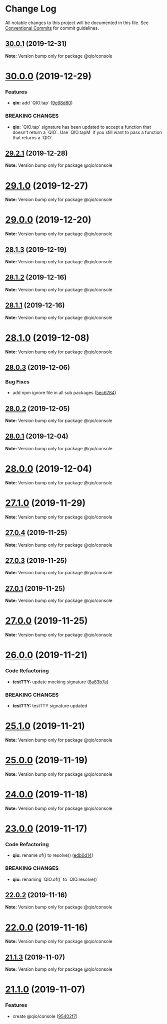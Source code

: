 # Change Log

All notable changes to this project will be documented in this file.
See [Conventional Commits](https://conventionalcommits.org) for commit guidelines.

## [30.0.1](https://github.com/tusharmath/qio/compare/v30.0.0...v30.0.1) (2019-12-31)

**Note:** Version bump only for package @qio/console





# [30.0.0](https://github.com/tusharmath/qio/compare/v29.2.1...v30.0.0) (2019-12-29)


### Features

* **qio:** add \`QIO.tap\` ([9c68d80](https://github.com/tusharmath/qio/commit/9c68d80a0bbad51df9c83916df9076224898a0ee))


### BREAKING CHANGES

* **qio:** \`QIO.tap\` signature has been updated to accept a function that doesn't return a \`QIO\`. Use
\`QIO.tapM\` if you still want to pass a function that returns a \`QIO\`.





## [29.2.1](https://github.com/tusharmath/qio/compare/v29.2.0...v29.2.1) (2019-12-28)

**Note:** Version bump only for package @qio/console





# [29.1.0](https://github.com/tusharmath/qio/compare/v29.0.5...v29.1.0) (2019-12-27)

**Note:** Version bump only for package @qio/console





# [29.0.0](https://github.com/tusharmath/qio/compare/v28.1.3...v29.0.0) (2019-12-20)

**Note:** Version bump only for package @qio/console





## [28.1.3](https://github.com/tusharmath/qio/compare/v28.1.2...v28.1.3) (2019-12-19)

**Note:** Version bump only for package @qio/console





## [28.1.2](https://github.com/tusharmath/qio/compare/v28.1.1...v28.1.2) (2019-12-16)

**Note:** Version bump only for package @qio/console





## [28.1.1](https://github.com/tusharmath/qio/compare/v28.1.0...v28.1.1) (2019-12-16)

**Note:** Version bump only for package @qio/console





# [28.1.0](https://github.com/tusharmath/qio/compare/v28.0.4...v28.1.0) (2019-12-08)

**Note:** Version bump only for package @qio/console





## [28.0.3](https://github.com/tusharmath/qio/compare/v28.0.2...v28.0.3) (2019-12-06)


### Bug Fixes

* add npm ignore file in all sub packages ([5ec6784](https://github.com/tusharmath/qio/commit/5ec6784f56f1257c940388cb1ec5d294c3f36914))





## [28.0.2](https://github.com/tusharmath/qio/compare/v28.0.1...v28.0.2) (2019-12-05)

**Note:** Version bump only for package @qio/console





## [28.0.1](https://github.com/tusharmath/qio/compare/v28.0.0...v28.0.1) (2019-12-04)

**Note:** Version bump only for package @qio/console





# [28.0.0](https://github.com/tusharmath/qio/compare/v27.1.1...v28.0.0) (2019-12-04)

**Note:** Version bump only for package @qio/console





# [27.1.0](https://github.com/tusharmath/qio/compare/v27.0.5...v27.1.0) (2019-11-29)

**Note:** Version bump only for package @qio/console





## [27.0.4](https://github.com/tusharmath/qio/compare/v27.0.3...v27.0.4) (2019-11-25)

**Note:** Version bump only for package @qio/console





## [27.0.3](https://github.com/tusharmath/qio/compare/v27.0.2...v27.0.3) (2019-11-25)

**Note:** Version bump only for package @qio/console





## [27.0.1](https://github.com/tusharmath/qio/compare/v27.0.0...v27.0.1) (2019-11-25)

**Note:** Version bump only for package @qio/console





# [27.0.0](https://github.com/tusharmath/qio/compare/v26.0.5...v27.0.0) (2019-11-25)

**Note:** Version bump only for package @qio/console





# [26.0.0](https://github.com/tusharmath/qio/compare/v25.1.0...v26.0.0) (2019-11-21)


### Code Refactoring

* **testTTY:** update mocking signature ([8a83b7a](https://github.com/tusharmath/qio/commit/8a83b7a7902a3b01e2c0df76e3a8fef6b29270e6))


### BREAKING CHANGES

* **testTTY:** testTTY signature updated





# [25.1.0](https://github.com/tusharmath/qio/compare/v25.0.0...v25.1.0) (2019-11-21)

**Note:** Version bump only for package @qio/console





# [25.0.0](https://github.com/tusharmath/qio/compare/v24.0.0...v25.0.0) (2019-11-19)

**Note:** Version bump only for package @qio/console





# [24.0.0](https://github.com/tusharmath/qio/compare/v23.0.0...v24.0.0) (2019-11-18)

**Note:** Version bump only for package @qio/console





# [23.0.0](https://github.com/tusharmath/qio/compare/v22.0.5...v23.0.0) (2019-11-17)


### Code Refactoring

* **qio:** rename of() to resolve() ([edb0d14](https://github.com/tusharmath/qio/commit/edb0d148fdbe4115fe1f664e765403288d590aae))


### BREAKING CHANGES

* **qio:** renaming \`QIO.of()\` to \`QIO.resolve()\`





## [22.0.2](https://github.com/tusharmath/qio/compare/v22.0.1...v22.0.2) (2019-11-16)

**Note:** Version bump only for package @qio/console





# [22.0.0](https://github.com/tusharmath/qio/compare/v21.2.1...v22.0.0) (2019-11-16)

**Note:** Version bump only for package @qio/console

## [21.1.3](https://github.com/tusharmath/qio/compare/v21.1.2...v21.1.3) (2019-11-07)

**Note:** Version bump only for package @qio/console

# [21.1.0](https://github.com/tusharmath/qio/compare/v21.0.2...v21.1.0) (2019-11-07)

### Features

- create @qio/console ([95402f7](https://github.com/tusharmath/qio/commit/95402f71fbe57edbe0eb3ae2955d4fb79013fecb))
